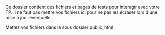 Ce dossier contient des fichiers et pages de tests pour interagir avec votre TP. Il ne faut pas mettre vos fichiers ici pour ne pas les écraser lors d'une mise à jour éventuelle. 

Mettez vos fichiers dans le sous dossier public_html 